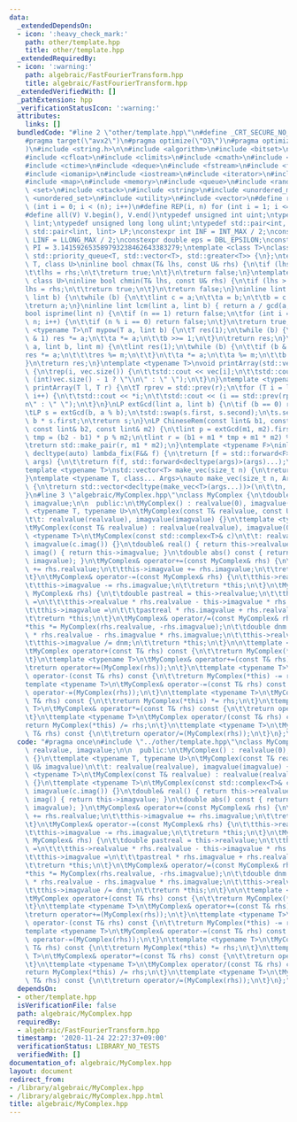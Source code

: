 ```yaml
---
data:
  _extendedDependsOn:
  - icon: ':heavy_check_mark:'
    path: other/template.hpp
    title: other/template.hpp
  _extendedRequiredBy:
  - icon: ':warning:'
    path: algebraic/FastFourierTransform.hpp
    title: algebraic/FastFourierTransform.hpp
  _extendedVerifiedWith: []
  _pathExtension: hpp
  _verificationStatusIcon: ':warning:'
  attributes:
    links: []
  bundledCode: "#line 2 \"other/template.hpp\"\n#define _CRT_SECURE_NO_WARNINGS\n\
    #pragma target(\"avx2\")\n#pragma optimize(\"O3\")\n#pragma optimize(\"unroll-loops\"\
    )\n#include <string.h>\n\n#include <algorithm>\n#include <bitset>\n#include <cassert>\n\
    #include <cfloat>\n#include <climits>\n#include <cmath>\n#include <complex>\n\
    #include <ctime>\n#include <deque>\n#include <fstream>\n#include <functional>\n\
    #include <iomanip>\n#include <iostream>\n#include <iterator>\n#include <list>\n\
    #include <map>\n#include <memory>\n#include <queue>\n#include <random>\n#include\
    \ <set>\n#include <stack>\n#include <string>\n#include <unordered_map>\n#include\
    \ <unordered_set>\n#include <utility>\n#include <vector>\n#define rep(i, n) for\
    \ (int i = 0; i < (n); i++)\n#define REP(i, n) for (int i = 1; i <= (n); i++)\n\
    #define all(V) V.begin(), V.end()\ntypedef unsigned int uint;\ntypedef long long\
    \ lint;\ntypedef unsigned long long ulint;\ntypedef std::pair<int, int> P;\ntypedef\
    \ std::pair<lint, lint> LP;\nconstexpr int INF = INT_MAX / 2;\nconstexpr lint\
    \ LINF = LLONG_MAX / 2;\nconstexpr double eps = DBL_EPSILON;\nconstexpr double\
    \ PI = 3.141592653589793238462643383279;\ntemplate <class T>\nclass prique : public\
    \ std::priority_queue<T, std::vector<T>, std::greater<T>> {\n};\ntemplate <class\
    \ T, class U>\ninline bool chmax(T& lhs, const U& rhs) {\n\tif (lhs < rhs) {\n\
    \t\tlhs = rhs;\n\t\treturn true;\n\t}\n\treturn false;\n}\ntemplate <class T,\
    \ class U>\ninline bool chmin(T& lhs, const U& rhs) {\n\tif (lhs > rhs) {\n\t\t\
    lhs = rhs;\n\t\treturn true;\n\t}\n\treturn false;\n}\ninline lint gcd(lint a,\
    \ lint b) {\n\twhile (b) {\n\t\tlint c = a;\n\t\ta = b;\n\t\tb = c % b;\n\t}\n\
    \treturn a;\n}\ninline lint lcm(lint a, lint b) { return a / gcd(a, b) * b; }\n\
    bool isprime(lint n) {\n\tif (n == 1) return false;\n\tfor (int i = 2; i * i <=\
    \ n; i++) {\n\t\tif (n % i == 0) return false;\n\t}\n\treturn true;\n}\ntemplate\
    \ <typename T>\nT mypow(T a, lint b) {\n\tT res(1);\n\twhile (b) {\n\t\tif (b\
    \ & 1) res *= a;\n\t\ta *= a;\n\t\tb >>= 1;\n\t}\n\treturn res;\n}\nlint modpow(lint\
    \ a, lint b, lint m) {\n\tlint res(1);\n\twhile (b) {\n\t\tif (b & 1) {\n\t\t\t\
    res *= a;\n\t\t\tres %= m;\n\t\t}\n\t\ta *= a;\n\t\ta %= m;\n\t\tb >>= 1;\n\t\
    }\n\treturn res;\n}\ntemplate <typename T>\nvoid printArray(std::vector<T>& vec)\
    \ {\n\trep(i, vec.size()) {\n\t\tstd::cout << vec[i];\n\t\tstd::cout << (i ==\
    \ (int)vec.size() - 1 ? \"\\n\" : \" \");\n\t}\n}\ntemplate <typename T>\nvoid\
    \ printArray(T l, T r) {\n\tT rprev = std::prev(r);\n\tfor (T i = l; i != rprev;\
    \ i++) {\n\t\tstd::cout << *i;\n\t\tstd::cout << (i == std::prev(rprev) ? \"\\\
    n\" : \" \");\n\t}\n}\nLP extGcd(lint a, lint b) {\n\tif (b == 0) return {1, 0};\n\
    \tLP s = extGcd(b, a % b);\n\tstd::swap(s.first, s.second);\n\ts.second -= a /\
    \ b * s.first;\n\treturn s;\n}\nLP ChineseRem(const lint& b1, const lint& m1,\
    \ const lint& b2, const lint& m2) {\n\tlint p = extGcd(m1, m2).first;\n\tlint\
    \ tmp = (b2 - b1) * p % m2;\n\tlint r = (b1 + m1 * tmp + m1 * m2) % (m1 * m2);\n\
    \treturn std::make_pair(r, m1 * m2);\n}\ntemplate <typename F>\ninline constexpr\
    \ decltype(auto) lambda_fix(F&& f) {\n\treturn [f = std::forward<F>(f)](auto&&...\
    \ args) {\n\t\treturn f(f, std::forward<decltype(args)>(args)...);\n\t};\n}\n\
    template <typename T>\nstd::vector<T> make_vec(size_t n) {\n\treturn std::vector<T>(n);\n\
    }\ntemplate <typename T, class... Args>\nauto make_vec(size_t n, Args&&... args)\
    \ {\n\treturn std::vector<decltype(make_vec<T>(args...))>(\n\t\tn, make_vec<T>(std::forward<Args>(args)...));\n\
    }\n#line 3 \"algebraic/MyComplex.hpp\"\nclass MyComplex {\n\tdouble realvalue,\
    \ imagvalue;\n\n  public:\n\tMyComplex() : realvalue(0), imagvalue(0) {}\n\ttemplate\
    \ <typename T, typename U>\n\tMyComplex(const T& realvalue, const U& imagvalue)\n\
    \t\t: realvalue(realvalue), imagvalue(imagvalue) {}\n\ttemplate <typename T>\n\
    \tMyComplex(const T& realvalue) : realvalue(realvalue), imagvalue(0) {}\n\ttemplate\
    \ <typename T>\n\tMyComplex(const std::complex<T>& c)\n\t\t: realvalue(c.real()),\
    \ imagvalue(c.imag()) {}\n\tdouble& real() { return this->realvalue; }\n\tdouble&\
    \ imag() { return this->imagvalue; }\n\tdouble abs() const { return hypot(realvalue,\
    \ imagvalue); }\n\tMyComplex& operator+=(const MyComplex& rhs) {\n\t\tthis->realvalue\
    \ += rhs.realvalue;\n\t\tthis->imagvalue += rhs.imagvalue;\n\t\treturn *this;\n\
    \t}\n\tMyComplex& operator-=(const MyComplex& rhs) {\n\t\tthis->realvalue -= rhs.realvalue;\n\
    \t\tthis->imagvalue -= rhs.imagvalue;\n\t\treturn *this;\n\t}\n\tMyComplex& operator*=(const\
    \ MyComplex& rhs) {\n\t\tdouble pastreal = this->realvalue;\n\t\tthis->realvalue\
    \ =\n\t\t\tthis->realvalue * rhs.realvalue - this->imagvalue * rhs.imagvalue;\n\
    \t\tthis->imagvalue =\n\t\t\tpastreal * rhs.imagvalue + rhs.realvalue * this->imagvalue;\n\
    \t\treturn *this;\n\t}\n\tMyComplex& operator/=(const MyComplex& rhs) {\n\t\t\
    *this *= MyComplex(rhs.realvalue, -rhs.imagvalue);\n\t\tdouble dnm =\n\t\t\trhs.realvalue\
    \ * rhs.realvalue - rhs.imagvalue * rhs.imagvalue;\n\t\tthis->realvalue /= dnm;\n\
    \t\tthis->imagvalue /= dnm;\n\t\treturn *this;\n\t}\n\n\ttemplate <typename T>\n\
    \tMyComplex operator+(const T& rhs) const {\n\t\treturn MyComplex(*this) += rhs;\n\
    \t}\n\ttemplate <typename T>\n\tMyComplex& operator+=(const T& rhs) const {\n\t\
    \treturn operator+=(MyComplex(rhs));\n\t}\n\ttemplate <typename T>\n\tMyComplex\
    \ operator-(const T& rhs) const {\n\t\treturn MyComplex(*this) -= rhs;\n\t}\n\t\
    template <typename T>\n\tMyComplex& operator-=(const T& rhs) const {\n\t\treturn\
    \ operator-=(MyComplex(rhs));\n\t}\n\ttemplate <typename T>\n\tMyComplex operator*(const\
    \ T& rhs) const {\n\t\treturn MyComplex(*this) *= rhs;\n\t}\n\ttemplate <typename\
    \ T>\n\tMyComplex& operator*=(const T& rhs) const {\n\t\treturn operator*=(MyComplex(rhs));\n\
    \t}\n\ttemplate <typename T>\n\tMyComplex operator/(const T& rhs) const {\n\t\t\
    return MyComplex(*this) /= rhs;\n\t}\n\ttemplate <typename T>\n\tMyComplex& operator/=(const\
    \ T& rhs) const {\n\t\treturn operator/=(MyComplex(rhs));\n\t}\n};\n"
  code: "#pragma once\n#include \"../other/template.hpp\"\nclass MyComplex {\n\tdouble\
    \ realvalue, imagvalue;\n\n  public:\n\tMyComplex() : realvalue(0), imagvalue(0)\
    \ {}\n\ttemplate <typename T, typename U>\n\tMyComplex(const T& realvalue, const\
    \ U& imagvalue)\n\t\t: realvalue(realvalue), imagvalue(imagvalue) {}\n\ttemplate\
    \ <typename T>\n\tMyComplex(const T& realvalue) : realvalue(realvalue), imagvalue(0)\
    \ {}\n\ttemplate <typename T>\n\tMyComplex(const std::complex<T>& c)\n\t\t: realvalue(c.real()),\
    \ imagvalue(c.imag()) {}\n\tdouble& real() { return this->realvalue; }\n\tdouble&\
    \ imag() { return this->imagvalue; }\n\tdouble abs() const { return hypot(realvalue,\
    \ imagvalue); }\n\tMyComplex& operator+=(const MyComplex& rhs) {\n\t\tthis->realvalue\
    \ += rhs.realvalue;\n\t\tthis->imagvalue += rhs.imagvalue;\n\t\treturn *this;\n\
    \t}\n\tMyComplex& operator-=(const MyComplex& rhs) {\n\t\tthis->realvalue -= rhs.realvalue;\n\
    \t\tthis->imagvalue -= rhs.imagvalue;\n\t\treturn *this;\n\t}\n\tMyComplex& operator*=(const\
    \ MyComplex& rhs) {\n\t\tdouble pastreal = this->realvalue;\n\t\tthis->realvalue\
    \ =\n\t\t\tthis->realvalue * rhs.realvalue - this->imagvalue * rhs.imagvalue;\n\
    \t\tthis->imagvalue =\n\t\t\tpastreal * rhs.imagvalue + rhs.realvalue * this->imagvalue;\n\
    \t\treturn *this;\n\t}\n\tMyComplex& operator/=(const MyComplex& rhs) {\n\t\t\
    *this *= MyComplex(rhs.realvalue, -rhs.imagvalue);\n\t\tdouble dnm =\n\t\t\trhs.realvalue\
    \ * rhs.realvalue - rhs.imagvalue * rhs.imagvalue;\n\t\tthis->realvalue /= dnm;\n\
    \t\tthis->imagvalue /= dnm;\n\t\treturn *this;\n\t}\n\n\ttemplate <typename T>\n\
    \tMyComplex operator+(const T& rhs) const {\n\t\treturn MyComplex(*this) += rhs;\n\
    \t}\n\ttemplate <typename T>\n\tMyComplex& operator+=(const T& rhs) const {\n\t\
    \treturn operator+=(MyComplex(rhs));\n\t}\n\ttemplate <typename T>\n\tMyComplex\
    \ operator-(const T& rhs) const {\n\t\treturn MyComplex(*this) -= rhs;\n\t}\n\t\
    template <typename T>\n\tMyComplex& operator-=(const T& rhs) const {\n\t\treturn\
    \ operator-=(MyComplex(rhs));\n\t}\n\ttemplate <typename T>\n\tMyComplex operator*(const\
    \ T& rhs) const {\n\t\treturn MyComplex(*this) *= rhs;\n\t}\n\ttemplate <typename\
    \ T>\n\tMyComplex& operator*=(const T& rhs) const {\n\t\treturn operator*=(MyComplex(rhs));\n\
    \t}\n\ttemplate <typename T>\n\tMyComplex operator/(const T& rhs) const {\n\t\t\
    return MyComplex(*this) /= rhs;\n\t}\n\ttemplate <typename T>\n\tMyComplex& operator/=(const\
    \ T& rhs) const {\n\t\treturn operator/=(MyComplex(rhs));\n\t}\n};"
  dependsOn:
  - other/template.hpp
  isVerificationFile: false
  path: algebraic/MyComplex.hpp
  requiredBy:
  - algebraic/FastFourierTransform.hpp
  timestamp: '2020-11-24 22:27:37+09:00'
  verificationStatus: LIBRARY_NO_TESTS
  verifiedWith: []
documentation_of: algebraic/MyComplex.hpp
layout: document
redirect_from:
- /library/algebraic/MyComplex.hpp
- /library/algebraic/MyComplex.hpp.html
title: algebraic/MyComplex.hpp
---
```

